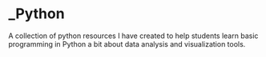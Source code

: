 # _Python

A collection of python resources I have created to help students learn basic programming in Python a bit about data analysis and visualization tools.
